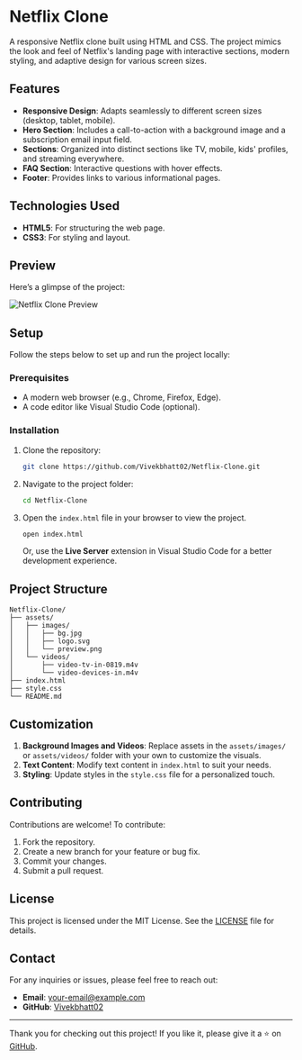 # Netflix Clone

A responsive Netflix clone built using HTML and CSS. The project mimics the look and feel of Netflix's landing page with interactive sections, modern styling, and adaptive design for various screen sizes.

## Features

- **Responsive Design**: Adapts seamlessly to different screen sizes (desktop, tablet, mobile).
- **Hero Section**: Includes a call-to-action with a background image and a subscription email input field.
- **Sections**: Organized into distinct sections like TV, mobile, kids' profiles, and streaming everywhere.
- **FAQ Section**: Interactive questions with hover effects.
- **Footer**: Provides links to various informational pages.

## Technologies Used

- **HTML5**: For structuring the web page.
- **CSS3**: For styling and layout.

## Preview

Here’s a glimpse of the project:

![Netflix Clone Preview](assets/images/preview.png)

## Setup

Follow the steps below to set up and run the project locally:

### Prerequisites

- A modern web browser (e.g., Chrome, Firefox, Edge).
- A code editor like Visual Studio Code (optional).

### Installation

1. Clone the repository:

   ```bash
   git clone https://github.com/Vivekbhatt02/Netflix-Clone.git
   ```

2. Navigate to the project folder:

   ```bash
   cd Netflix-Clone
   ```

3. Open the `index.html` file in your browser to view the project.

   ```bash
   open index.html
   ```

   Or, use the **Live Server** extension in Visual Studio Code for a better development experience.

## Project Structure

```plaintext
Netflix-Clone/
├── assets/
│   ├── images/
│   │   ├── bg.jpg
│   │   ├── logo.svg
│   │   └── preview.png
│   └── videos/
│       ├── video-tv-in-0819.m4v
│       └── video-devices-in.m4v
├── index.html
├── style.css
└── README.md
```

## Customization

1. **Background Images and Videos**: Replace assets in the `assets/images/` or `assets/videos/` folder with your own to customize the visuals.
2. **Text Content**: Modify text content in `index.html` to suit your needs.
3. **Styling**: Update styles in the `style.css` file for a personalized touch.

## Contributing

Contributions are welcome! To contribute:

1. Fork the repository.
2. Create a new branch for your feature or bug fix.
3. Commit your changes.
4. Submit a pull request.

## License

This project is licensed under the MIT License. See the [LICENSE](LICENSE) file for details.

## Contact

For any inquiries or issues, please feel free to reach out:

- **Email**: your-email@example.com
- **GitHub**: [Vivekbhatt02](https://github.com/Vivekbhatt02)

---

Thank you for checking out this project! If you like it, please give it a ⭐ on [GitHub](https://github.com/Vivekbhatt02/Netflix-Clone).
